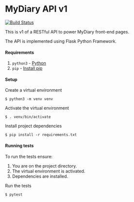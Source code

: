 # MyDiary API v1

[![Build Status](https://travis-ci.org/mutaimwiti/mydiary-v1.svg?branch=api)](https://travis-ci.org/mutaimwiti/mydiary-v1)

This is v1 of a RESTful API to power MyDiary front-end pages.

The API is implemented using Flask Python Framework.

#### Requirements
1. `python3` - [Python](https://www.python.org/)
2. `pip` - [Install pip](https://pip.pypa.io/en/stable/installing/)

#### Setup
Create a virtual environment

`$ python3 -m venv venv`

Activate the virtual environment

`$ . venv/bin/activate`

Install project dependencies

`$ pip install -r requirements.txt`

#### Running tests
To run the tests ensure:
1. You are on the project directory.
2. The virtual environment is activated.
3. Dependencies are installed.

Run the tests

`$ pytest`
